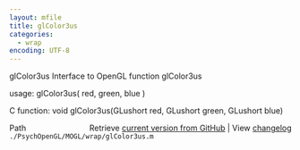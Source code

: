 ```yaml
---
layout: mfile
title: glColor3us
categories:
  - wrap
encoding: UTF-8
---
```


glColor3us  Interface to OpenGL function glColor3us

usage:  glColor3us( red, green, blue )

C function:  void glColor3us(GLushort red, GLushort green, GLushort blue)


<div class="code_header" style="text-align:right;">
  <span style="float:left;">Path&nbsp;&nbsp;</span> <span class="counter">Retrieve <a href=
  "https://raw.github.com/Psychtoolbox-3/Psychtoolbox-3/beta/./PsychOpenGL/MOGL/wrap/glColor3us.m">current version from GitHub</a> | View <a href=
  "https://github.com/Psychtoolbox-3/Psychtoolbox-3/commits/beta/./PsychOpenGL/MOGL/wrap/glColor3us.m">changelog</a></span>
</div>
<div class="code">
  <code>./PsychOpenGL/MOGL/wrap/glColor3us.m</code>
</div>
